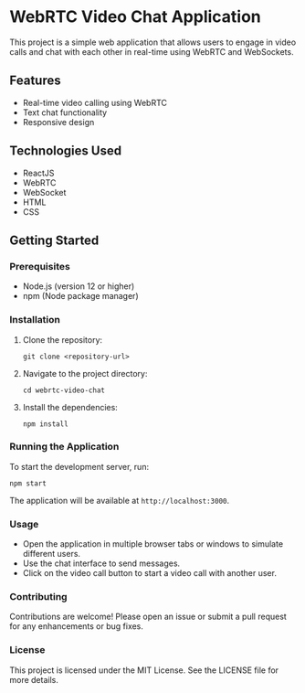 # WebRTC Video Chat Application

This project is a simple web application that allows users to engage in video calls and chat with each other in real-time using WebRTC and WebSockets.

## Features

- Real-time video calling using WebRTC
- Text chat functionality
- Responsive design

## Technologies Used

- ReactJS
- WebRTC
- WebSocket
- HTML
- CSS

## Getting Started

### Prerequisites

- Node.js (version 12 or higher)
- npm (Node package manager)

### Installation

1. Clone the repository:
   ```
   git clone <repository-url>
   ```

2. Navigate to the project directory:
   ```
   cd webrtc-video-chat
   ```

3. Install the dependencies:
   ```
   npm install
   ```

### Running the Application

To start the development server, run:
```
npm start
```

The application will be available at `http://localhost:3000`.

### Usage

- Open the application in multiple browser tabs or windows to simulate different users.
- Use the chat interface to send messages.
- Click on the video call button to start a video call with another user.

### Contributing

Contributions are welcome! Please open an issue or submit a pull request for any enhancements or bug fixes.

### License

This project is licensed under the MIT License. See the LICENSE file for more details.